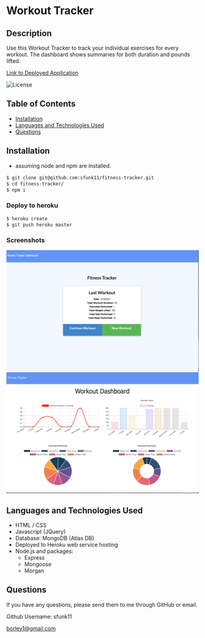 # Workout Tracker
## Description
  Use this Workout Tracker to track your individual exercises for every workout.  The dashboard shows summaries for both duration and pounds lifted.

  [Link to Deployed Application](https://fierce-inlet-78041.herokuapp.com/)
  
  ![License](https://img.shields.io/badge/license-MIT-success)
  
  ## Table of Contents
  * [Installation](#installation)
  * [Languages and Technologies Used](#languages)
  * [Questions](#questions)
  
  ## Installation
 - assuming node and npm are installed. 

```shell
$ git clone git@github.com:sfunk11/fitness-tracker.git
$ cd fitness-tracker/
$ npm i
```
### Deploy to heroku
```shell
$ heroku create
$ git push heroku master
```

  ### Screenshots
  ![Screenshot of Main Page](fitness_tracker_main.png)
  ![Screenshot of Dashboard](fitness_tracker_dashboard.png)


  ## Languages and Technologies Used
  * HTML / CSS
  * Javascript (JQuery)
  * Database: MongoDB (Atlas DB)
  * Deployed to Heroku web service hosting
  * Node.js and packages:
    * Express
    * Mongoose
    * Morgan

  
  ## Questions
  If you have any questions, please send them to me through GitHub or email.

  Github Username: sfunk11

  [borley1@gmail.com](mailto:borley1@gmail.com)

